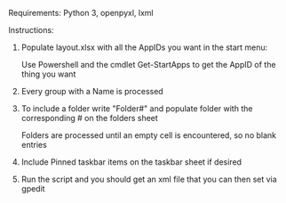 Requirements: Python 3, openpyxl, lxml

Instructions:

1. Populate layout.xlsx with all the AppIDs you want in the start menu:

      Use Powershell and the cmdlet Get-StartApps to  get the AppID of the thing you want

2. Every group with a Name is processed

3. To include a folder write "Folder#" and populate folder with the corresponding # on the folders sheet

      Folders are processed until an empty cell is encountered, so no blank entries

4. Include Pinned taskbar items on the taskbar sheet if desired

5. Run the script and you should get an xml file that you can then set via gpedit

